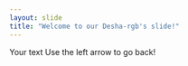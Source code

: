 ```yaml
---
layout: slide
title: "Welcome to our Desha-rgb's slide!"
---
```

Your text
Use the left arrow to go back!
